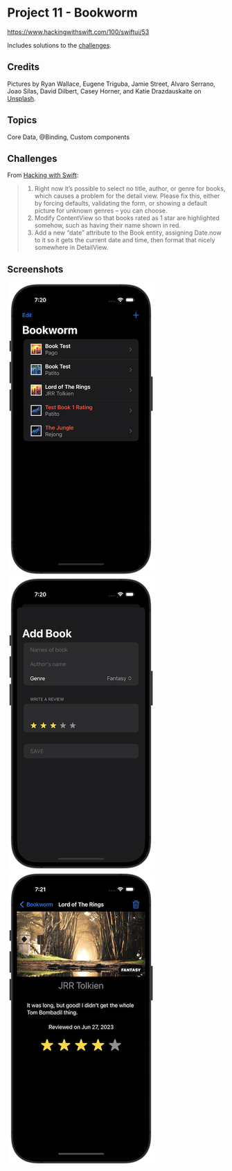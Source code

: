 # Project 11 - Bookworm

https://www.hackingwithswift.com/100/swiftui/53

Includes solutions to the [challenges](https://www.hackingwithswift.com/books/ios-swiftui/bookworm-wrap-up).

## Credits

Pictures by Ryan Wallace, Eugene Triguba, Jamie Street, Alvaro Serrano, Joao Silas, David Dilbert, Casey Horner, and Katie Drazdauskaite on [Unsplash](https://unsplash.com/).

## Topics

Core Data, @Binding, Custom components

## Challenges

From [Hacking with Swift](https://www.hackingwithswift.com/books/ios-swiftui/bookworm-wrap-up):

> 1.  Right now it’s possible to select no title, author, or genre for books, which causes a problem for the detail view. Please fix this, either by forcing defaults, validating the form, or showing a default picture for unknown genres – you can choose.
> 2.  Modify ContentView so that books rated as 1 star are highlighted somehow, such as having their name shown in red.
> 3.  Add a new “date” attribute to the Book entity, assigning Date.now to it so it gets the current date and time, then format that nicely somewhere in DetailView.

## Screenshots

![screenshot1](screenshots/screen01.png)
![screenshot2](screenshots/screen02.png)
![screenshot3](screenshots/screen03.png)
